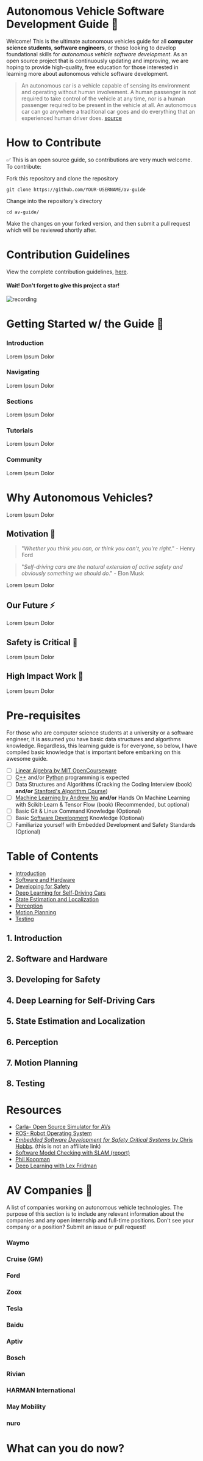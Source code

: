 # Autonomous Vehicle Software Development Guide :car:
Welcome! This is the ultimate autonomous vehicles guide for all **computer science students**, **software engineers**, or those looking to develop foundational skills for *autonomous vehicle software development*. As an open source project that is continuously updating and improving, we are hoping to provide high-quality, free education for those interested in learning more about autonomous vehicle software development. 

> An autonomous car is a vehicle capable of sensing its environment and operating without human involvement. A human passenger is not required to take control of the vehicle at any time, nor is a human passenger required to be present in the vehicle at all. An autonomous car can go anywhere a traditional car goes and do everything that an experienced human driver does.
[source](https://www.synopsys.com/automotive/what-is-autonomous-car.html)

# How to Contribute
:white_check_mark: This is an open source guide, so contributions are very much welcome. To contribute:

Fork this repository and clone the repository
```
git clone https://github.com/YOUR-USERNAME/av-guide
```

Change into the repository's directory
```
cd av-guide/
```

Make the changes on your forked version, and then submit a pull request which will be reviewed shortly after. 

# Contribution Guidelines
View the complete contribution guidelines, [here](contributing.md).

#### Wait! Don't forget to give this project a star! ####
![recording](https://user-images.githubusercontent.com/44756122/84942050-449b9100-b0b0-11ea-9a2c-5736759b25e9.gif)

# Getting Started w/ the Guide :tada:
### Introduction ###
Lorem Ipsum Dolor

### Navigating ###
Lorem Ipsum Dolor

### Sections ###
Lorem Ipsum Dolor

### Tutorials ###
Lorem Ipsum Dolor

### Community ###
Lorem Ipsum Dolor

# Why Autonomous Vehicles?
Lorem Ipsum Dolor

## Motivation :muscle: ##
> "*Whether you think you can, or think you can't, you're right*." - Henry Ford

> "*Self-driving cars are the natural extension of active safety and obviously something we should do*." - Elon Musk

Lorem Ipsum Dolor

## Our Future :zap: ##
Lorem Ipsum Dolor

## Safety is Critical :vertical_traffic_light: ##
Lorem Ipsum Dolor

## High Impact Work :arrow_up_small: ##
Lorem Ipsum Dolor

# Pre-requisites
For those who are computer science students at a university or a software engineer, it is assumed you have basic data structures and algorthms knowledge. Regardless, this learning guide is for everyone, so below, I have compiled basic knowledge that is important before embarking on this awesome guide. 

- [ ] [Linear Algebra by MIT OpenCourseware](https://ocw.mit.edu/courses/mathematics/18-06-linear-algebra-spring-2010/)
- [ ] [C++](https://www.learncpp.com/) and/or [Python](https://www.coursera.org/specializations/python) programming is expected
- [ ] Data Structures and Algorithms (Cracking the Coding Interview (book) **and/or** [Stanford's Algorithm Course](https://www.coursera.org/specializations/algorithms))
- [ ] [Machine Learning by Andrew Ng](https://www.coursera.org/learn/machine-learning) **and/or** Hands On Machine Learning with Scikit-Learn & Tensor Flow (book) (Recommended, but optional)
- [ ] Basic Git & Linux Command Knowledge (Optional)
- [ ] Basic [Software Development](https://www.ibm.com/topics/software-development) Knowledge (Optional)
- [ ] Familiarize yourself with Embedded Development and Safety Standards (Optional)

# Table of Contents
- [Introduction]()
- [Software and Hardware]()
- [Developing for Safety]()
- [Deep Learning for Self-Driving Cars]()
- [State Estimation and Localization]()
- [Perception]()
- [Motion Planning]()
- [Testing]()

## 1. Introduction ##

## 2. Software and Hardware ##

## 3. Developing for Safety ##

## 4. Deep Learning for Self-Driving Cars ##

## 5. State Estimation and Localization ##

## 6. Perception ##

## 7. Motion Planning ##

## 8. Testing ##


# Resources
- [Carla- Open Source Simulator for AVs](https://carla.org/)
- [ROS- Robot Operating System](https://www.ros.org/)
- [*Embedded Software Development for Safety Critical Systems* by Chris Hobbs](https://www.amazon.com/Embedded-Software-Development-Safety-Critical-Systems/dp/1498726704). (this is not an affiliate link)
- [Software Model Checking with SLAM (report)](https://www.cis.upenn.edu/~alur/CIS673/Spring20/slam11.pdf)
- [Phil Koopman](https://www.youtube.com/channel/UC7QA0wx1m_aLyctDusU4X7g)
- [Deep Learning with Lex Fridman](https://www.youtube.com/watch?v=0VH1Lim8gL8&list=PLrAXtmErZgOeiKm4sgNOknGvNjby9efdf&index=1)


# AV Companies :briefcase:
A list of companies working on autonomous vehicle technologies. The purpose of this section is to include any relevant information about the companies and any open internship and full-time positions. Don't see your company or a position? Submit an issue or pull request!
### Waymo
### Cruise (GM)
### Ford
### Zoox
### Tesla
### Baidu
### Aptiv
### Bosch
### Rivian
### HARMAN International
### May Mobility
### nuro

# What can you do now?
